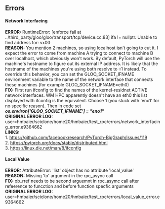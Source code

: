 ## Errors

#### Network Interfacing
**ERROR:** RuntimeError: [enforce fail at ../third_party/gloo/gloo/transport/tcp/device.cc:83] ifa != nullptr. Unable to find address for: vx00  
**REASON:** You mention 2 machines, so using localhost isn't going to cut it. I expect the error to come from machine A trying to connect to machine B over localhost, which obviously won't work. By default, PyTorch will use the machine's hostname to figure out its external IP address. It is likely that the hostname of the machines you're using both resolve to ::1 instead. To override this behavior, you can set the GLOO_SOCKET_IFNAME environment variable to the name of the network interface that connects these machines (for example GLOO_SOCKET_IFNAME=eth0)  
**FIX:** First run ifconfig to find the names of the kernel-residnet ACTIVE network interfaces. WM HPC apparently doesn't have an eth0 this list displayed with ifconfig is the equivalent. Choose 1 (you stuck with 'eno1' for no specific reason). Then in code set ***os.environ['GLOO_SOCKET_IFNAME'] = "eno1"***  
**ORIGINAL ERROR LOG:** user=hmbaier/sciclone/home20/hmbaier/test_rpc/errors/network_interfacing_error.e9364662  
**LINKS:**  
    1. https://github.com/facebookresearch/PyTorch-BigGraph/issues/119  
    2. https://pytorch.org/docs/stable/distributed.html  
    3. https://linux.die.net/man/8/ifconfig  

#### Local Value
**ERROR:** AttributeError: 'list' object has no attribute 'local_value'  
**REASON:** Missing 'to' argument in the rpc_async call  
**FIX:** ob_rref needs to be second arguemnt in rpc_asymc call after refeerence to funcction and before function specfic arguments  
**ORIGINAL ERROR LOG:** user=hmbaier/sciclone/home20/hmbaier/test_rpc/errors/local_value_error.e9364662  
